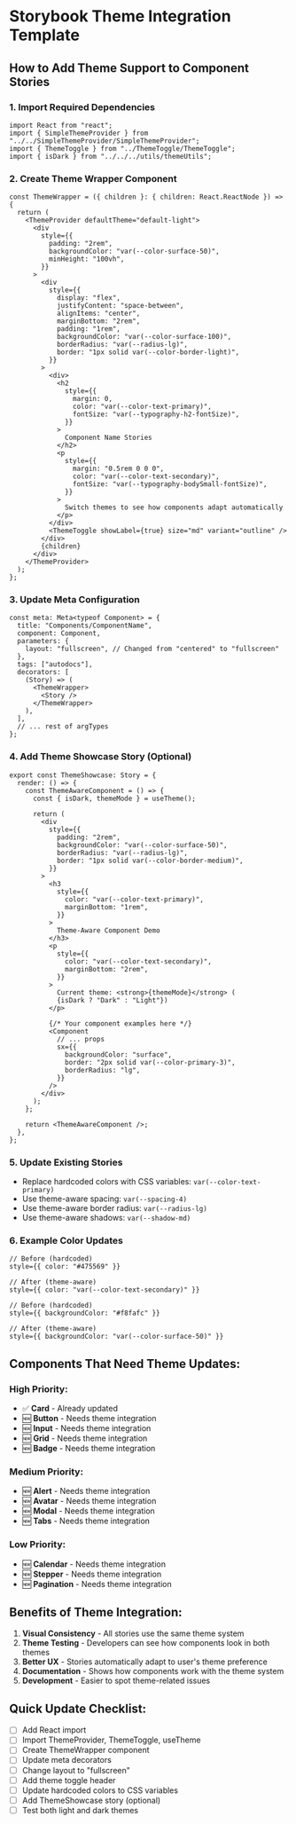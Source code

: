 # Storybook Theme Integration Template

## How to Add Theme Support to Component Stories

### 1. **Import Required Dependencies**

```tsx
import React from "react";
import { SimpleThemeProvider } from "../../SimpleThemeProvider/SimpleThemeProvider";
import { ThemeToggle } from "../ThemeToggle/ThemeToggle";
import { isDark } from "../../../utils/themeUtils";
```

### 2. **Create Theme Wrapper Component**

```tsx
const ThemeWrapper = ({ children }: { children: React.ReactNode }) => {
  return (
    <ThemeProvider defaultTheme="default-light">
      <div
        style={{
          padding: "2rem",
          backgroundColor: "var(--color-surface-50)",
          minHeight: "100vh",
        }}
      >
        <div
          style={{
            display: "flex",
            justifyContent: "space-between",
            alignItems: "center",
            marginBottom: "2rem",
            padding: "1rem",
            backgroundColor: "var(--color-surface-100)",
            borderRadius: "var(--radius-lg)",
            border: "1px solid var(--color-border-light)",
          }}
        >
          <div>
            <h2
              style={{
                margin: 0,
                color: "var(--color-text-primary)",
                fontSize: "var(--typography-h2-fontSize)",
              }}
            >
              Component Name Stories
            </h2>
            <p
              style={{
                margin: "0.5rem 0 0 0",
                color: "var(--color-text-secondary)",
                fontSize: "var(--typography-bodySmall-fontSize)",
              }}
            >
              Switch themes to see how components adapt automatically
            </p>
          </div>
          <ThemeToggle showLabel={true} size="md" variant="outline" />
        </div>
        {children}
      </div>
    </ThemeProvider>
  );
};
```

### 3. **Update Meta Configuration**

```tsx
const meta: Meta<typeof Component> = {
  title: "Components/ComponentName",
  component: Component,
  parameters: {
    layout: "fullscreen", // Changed from "centered" to "fullscreen"
  },
  tags: ["autodocs"],
  decorators: [
    (Story) => (
      <ThemeWrapper>
        <Story />
      </ThemeWrapper>
    ),
  ],
  // ... rest of argTypes
};
```

### 4. **Add Theme Showcase Story (Optional)**

```tsx
export const ThemeShowcase: Story = {
  render: () => {
    const ThemeAwareComponent = () => {
      const { isDark, themeMode } = useTheme();

      return (
        <div
          style={{
            padding: "2rem",
            backgroundColor: "var(--color-surface-50)",
            borderRadius: "var(--radius-lg)",
            border: "1px solid var(--color-border-medium)",
          }}
        >
          <h3
            style={{
              color: "var(--color-text-primary)",
              marginBottom: "1rem",
            }}
          >
            Theme-Aware Component Demo
          </h3>
          <p
            style={{
              color: "var(--color-text-secondary)",
              marginBottom: "2rem",
            }}
          >
            Current theme: <strong>{themeMode}</strong> (
            {isDark ? "Dark" : "Light"})
          </p>

          {/* Your component examples here */}
          <Component
            // ... props
            sx={{
              backgroundColor: "surface",
              border: "2px solid var(--color-primary-3)",
              borderRadius: "lg",
            }}
          />
        </div>
      );
    };

    return <ThemeAwareComponent />;
  },
};
```

### 5. **Update Existing Stories**

- Replace hardcoded colors with CSS variables: `var(--color-text-primary)`
- Use theme-aware spacing: `var(--spacing-4)`
- Use theme-aware border radius: `var(--radius-lg)`
- Use theme-aware shadows: `var(--shadow-md)`

### 6. **Example Color Updates**

```tsx
// Before (hardcoded)
style={{ color: "#475569" }}

// After (theme-aware)
style={{ color: "var(--color-text-secondary)" }}

// Before (hardcoded)
style={{ backgroundColor: "#f8fafc" }}

// After (theme-aware)
style={{ backgroundColor: "var(--color-surface-50)" }}
```

## **Components That Need Theme Updates:**

### **High Priority:**

- ✅ **Card** - Already updated
- 🆕 **Button** - Needs theme integration
- 🆕 **Input** - Needs theme integration
- 🆕 **Grid** - Needs theme integration
- 🆕 **Badge** - Needs theme integration

### **Medium Priority:**

- 🆕 **Alert** - Needs theme integration
- 🆕 **Avatar** - Needs theme integration
- 🆕 **Modal** - Needs theme integration
- 🆕 **Tabs** - Needs theme integration

### **Low Priority:**

- 🆕 **Calendar** - Needs theme integration
- 🆕 **Stepper** - Needs theme integration
- 🆕 **Pagination** - Needs theme integration

## **Benefits of Theme Integration:**

1. **Visual Consistency** - All stories use the same theme system
2. **Theme Testing** - Developers can see how components look in both themes
3. **Better UX** - Stories automatically adapt to user's theme preference
4. **Documentation** - Shows how components work with the theme system
5. **Development** - Easier to spot theme-related issues

## **Quick Update Checklist:**

- [ ] Add React import
- [ ] Import ThemeProvider, ThemeToggle, useTheme
- [ ] Create ThemeWrapper component
- [ ] Update meta decorators
- [ ] Change layout to "fullscreen"
- [ ] Add theme toggle header
- [ ] Update hardcoded colors to CSS variables
- [ ] Add ThemeShowcase story (optional)
- [ ] Test both light and dark themes
